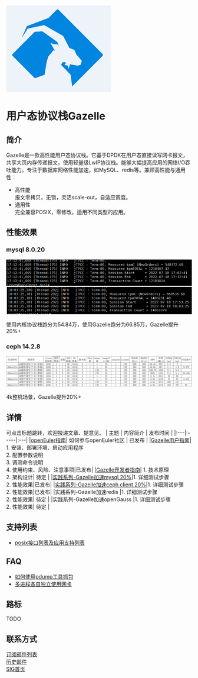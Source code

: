 <img src="doc/images/logo.png"> 

# 用户态协议栈Gazelle

## 简介

Gazelle是一款高性能用户态协议栈。它基于DPDK在用户态直接读写网卡报文，共享大页内存传递报文，使用轻量级LwIP协议栈。能够大幅提高应用的网络I/O吞吐能力。专注于数据库网络性能加速，如MySQL、redis等。兼顾高性能与通用性：
- 高性能  
报文零拷贝，无锁，灵活scale-out，自适应调度。
- 通用性  
完全兼容POSIX，零修改，适用不同类型的应用。  

## 性能效果
### mysql 8.0.20
<img src="doc/images/mysql_kernel.png"> 
<img src="doc/images/mysql_gazelle.png"> 

使用内核协议栈跑分为54.84万，使用Gazelle跑分为66.85万，Gazelle提升20%+  

### ceph 14.2.8
<img src="doc/images/ceph_client_testdata.png"> 

4k整机场景，Gazelle提升20%+  


## 详情 
可点击标题跳转，欢迎投递文章、提意见。
| 主题 | 内容简介 | 发布时间 |
|:---|:-----|:---|
|[openEuler指南](https://gitee.com/openeuler/community/blob/master/zh/contributors/README.md)| 如何参与openEuler社区 | 已发布 |
|[Gazelle用户指南](doc/user-guide.md)| 1. 安装、部署环境、启动应用程序<br>2. 配置参数说明<br>3. 调测命令说明<br>4. 使用约束、风险、注意事项|已发布|
|[Gazelle开发者指南](doc/programmer-guide.md)| 1. 技术原理<br>2. 架构设计| 待定 |
|[实践系列-Gazelle加速mysql 20%](doc/%E5%AE%9E%E8%B7%B5%E7%B3%BB%E5%88%97-Gazelle%E5%8A%A0%E9%80%9Fmysql.md)|1. 详细测试步骤<br>2. 性能效果|已发布|
|[实践系列-Gazelle加速ceph client 20%](https://www.hikunpeng.com/document/detail/zh/kunpengcpfs/basicAccelFeatures/storageAccel/kunpengcpfs_hpcd_0002.html)|1. 详细测试步骤<br>2. 性能效果|已发布|
|实践系列-Gazelle加速redis |1. 详细测试步骤<br>2. 性能效果| 待定 |
|实践系列-Gazelle加速openGauss |1. 详细测试步骤<br>2. 性能效果| 待定 |


## 支持列表
- [posix接口列表及应用支持列表](doc/support.md)

## FAQ
- [如何使用pdump工具抓包](doc/pdump.md) 
- [多进程各自独立使用网卡](doc/multiple-nic.md)

## 路标
TODO

## 联系方式
[订阅邮件列表](https://mailweb.openeuler.org/postorius/lists/high-performance-network.openeuler.org/)  
[历史邮件](https://mailweb.openeuler.org/hyperkitty/list/high-performance-network@openeuler.org/)  
[SIG首页](https://gitee.com/openeuler/community/tree/master/sig/sig-high-performance-network)  